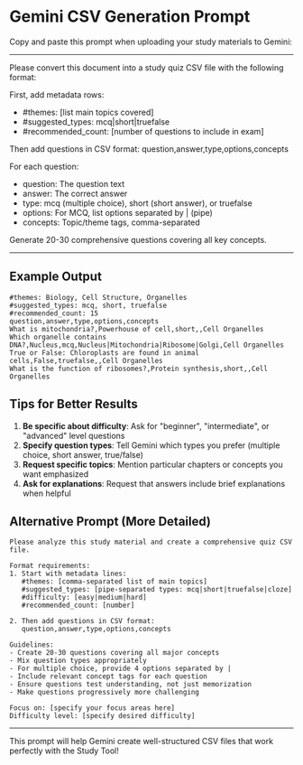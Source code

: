 # Gemini CSV Generation Prompt

Copy and paste this prompt when uploading your study materials to Gemini:

---

Please convert this document into a study quiz CSV file with the following format:

First, add metadata rows:

- #themes: [list main topics covered]
- #suggested_types: mcq|short|truefalse
- #recommended_count: [number of questions to include in exam]

Then add questions in CSV format:
question,answer,type,options,concepts

For each question:

- question: The question text
- answer: The correct answer
- type: mcq (multiple choice), short (short answer), or truefalse
- options: For MCQ, list options separated by | (pipe)
- concepts: Topic/theme tags, comma-separated

Generate 20-30 comprehensive questions covering all key concepts.

---

## Example Output

```csv
#themes: Biology, Cell Structure, Organelles
#suggested_types: mcq, short, truefalse
#recommended_count: 15
question,answer,type,options,concepts
What is mitochondria?,Powerhouse of cell,short,,Cell Organelles
Which organelle contains DNA?,Nucleus,mcq,Nucleus|Mitochondria|Ribosome|Golgi,Cell Organelles
True or False: Chloroplasts are found in animal cells,False,truefalse,,Cell Organelles
What is the function of ribosomes?,Protein synthesis,short,,Cell Organelles
```

## Tips for Better Results

1. **Be specific about difficulty**: Ask for "beginner", "intermediate", or "advanced" level questions
2. **Specify question types**: Tell Gemini which types you prefer (multiple choice, short answer, true/false)
3. **Request specific topics**: Mention particular chapters or concepts you want emphasized
4. **Ask for explanations**: Request that answers include brief explanations when helpful

## Alternative Prompt (More Detailed)

```
Please analyze this study material and create a comprehensive quiz CSV file.

Format requirements:
1. Start with metadata lines:
   #themes: [comma-separated list of main topics]
   #suggested_types: [pipe-separated types: mcq|short|truefalse|cloze]
   #difficulty: [easy|medium|hard]
   #recommended_count: [number]

2. Then add questions in CSV format:
   question,answer,type,options,concepts

Guidelines:
- Create 20-30 questions covering all major concepts
- Mix question types appropriately
- For multiple choice, provide 4 options separated by |
- Include relevant concept tags for each question
- Ensure questions test understanding, not just memorization
- Make questions progressively more challenging

Focus on: [specify your focus areas here]
Difficulty level: [specify desired difficulty]
```

---

This prompt will help Gemini create well-structured CSV files that work perfectly with the Study Tool!
